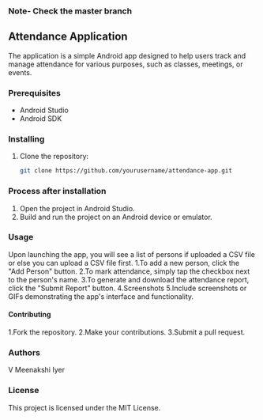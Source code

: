 ### Note- Check the master branch 
## Attendance Application
The application is a simple Android app designed to help users track and manage attendance for various purposes, such as classes, meetings, or events.

### Prerequisites
- Android Studio
- Android SDK

### Installing
1. Clone the repository:

   ```bash
   git clone https://github.com/yourusername/attendance-app.git

### Process after installation   
1. Open the project in Android Studio.
2. Build and run the project on an Android device or emulator.
   
### Usage
Upon launching the app, you will see a list of persons if uploaded a CSV file or else you can upload a CSV file first.
1.To add a new person, click the "Add Person" button.
2.To mark attendance, simply tap the checkbox next to the person's name.
3.To generate and download the attendance report, click the "Submit Report" button.
4.Screenshots
5.Include screenshots or GIFs demonstrating the app's interface and functionality.

#### Contributing
1.Fork the repository.
2.Make your contributions.
3.Submit a pull request.

### Authors
V Meenakshi Iyer

### License
This project is licensed under the MIT License.
